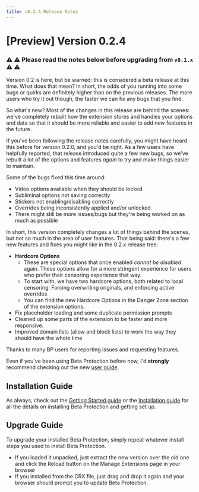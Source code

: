 ```yaml
---
title: v0.2.4 Release Notes
---
```


# [Preview] Version 0.2.4

### ⚠️ ⚠️ Please read the notes below before upgrading from `v0.1.x` ⚠️ ⚠️ 

Version 0.2 is here, but be warned: this is considered a beta release at this time. What does that mean? In short, the odds of you running into some bugs or quirks are definitely higher than on the previous releases. The more users who try it out though, the faster we can fix any bugs that you find.

So what's new? Most of the changes in this release are behind the scenes: we've completely rebuilt how the extension stores and handles your options and data so that it should be more reliable and easier to add new features in the future.

If you've been following the release notes carefully, you might have heard this before for version 0.2.0, and you'd be right. As a few users have helpfully reported, that release introduced quite a few new bugs, so we've rebuilt a lot of the options and features _again_ to try and make things easier to maintain.

Some of the bugs fixed this time around:

- Video options available when they should be locked
- Subliminal options not saving correctly
- Stickers not enabling/disabling correctly
- Overrides being inconsistently applied and/or unlocked
- There might still be more issues/bugs but they're being worked on as much as possible

In short, this version completely changes a lot of things behind the scenes, but not so much in the area of user features. That being said: there's a few new features and fixes you might like in the 0.2.x release tree:

- **Hardcore Options**
  - These are special options that once enabled *cannot be disabled* again. These options allow for a more stringent experience for users who prefer their censoring experience that way.
  - To start with, we have two hardcore options, both related to local censoring: Forcing overwriting originals, and enforcing active overrides
  - You can find the new Hardcore Options in the Danger Zone section of the extension options.
- Fix placeholder loading and some duplicate permission prompts
- Cleaned up some parts of the extension to be faster and more responsive.
- Improved domain lists (allow and block lists) to work the way they should have the whole time

Thanks to many BP users for reporting issues and requesting features.

Even if you've been using Beta Protection before now, I'd **strongly** recommend checking out the new [user guide](https://silveredgold.github.io/beta-protection/guide/usage.html).

## Installation Guide

As always, check out the [Getting Started guide](https://silveredgold.github.io/beta-protection/getting-started) or the [Installation guide](https://silveredgold.github.io/beta-protection/guide/installation.html) for all the details on installing Beta Protection and getting set up.

## Upgrade Guide

To upgrade your installed Beta Protection, simply repeat whatever install steps you used to install Beta Protection. 

- If you loaded it unpacked, just extract the new version over the old one and click the Reload button on the Manage Extensions page in your browser
- If you installed from the CRX file, just drag and drop it again and your browser should prompt you to update Beta Protection.